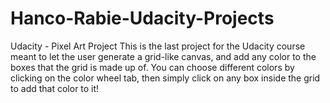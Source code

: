 # Hanco-Rabie-Udacity-Projects
Udacity - Pixel Art Project
This is the last project for the Udacity course meant to let the user generate a grid-like canvas, and add any color to the boxes that the
grid is made up of. You can choose different colors by clicking on the color wheel tab, then simply click on any box inside the grid to
add that color to it! 
